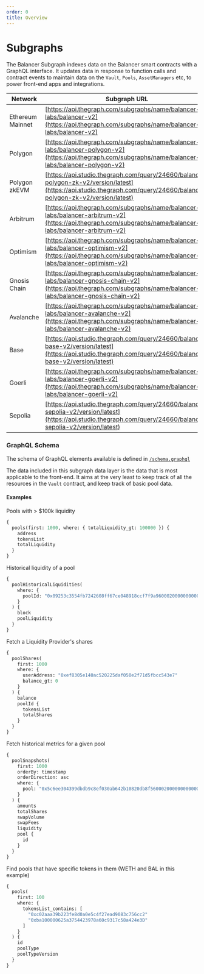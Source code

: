 ```yaml
---
order: 0
title: Overview
---
```


# Subgraphs

The Balancer Subgraph indexes data on the Balancer smart contracts with a GraphQL interface. It updates data in response to function calls and contract events to maintain data on the `Vault`, `Pools`, `AssetManagers` etc, to power front-end apps and integrations.

| Network          | Subgraph URL                                                                                                                                                           |
|------------------|------------------------------------------------------------------------------------------------------------------------------------------------------------------------|
| Ethereum Mainnet | [https://api.thegraph.com/subgraphs/name/balancer-labs/balancer-v2](https://api.thegraph.com/subgraphs/name/balancer-labs/balancer-v2)                                 |
| Polygon          | [https://api.thegraph.com/subgraphs/name/balancer-labs/balancer-polygon-v2](https://api.thegraph.com/subgraphs/name/balancer-labs/balancer-polygon-v2)                 |
| Polygon zkEVM    | [https://api.studio.thegraph.com/query/24660/balancer-polygon-zk-v2/version/latest](https://api.studio.thegraph.com/query/24660/balancer-polygon-zk-v2/version/latest) |
| Arbitrum         | [https://api.thegraph.com/subgraphs/name/balancer-labs/balancer-arbitrum-v2](https://api.thegraph.com/subgraphs/name/balancer-labs/balancer-arbitrum-v2)               |
| Optimism         | [https://api.thegraph.com/subgraphs/name/balancer-labs/balancer-optimism-v2](https://api.thegraph.com/subgraphs/name/balancer-labs/balancer-optimism-v2)               |
| Gnosis Chain     | [https://api.thegraph.com/subgraphs/name/balancer-labs/balancer-gnosis-chain-v2](https://api.thegraph.com/subgraphs/name/balancer-labs/balancer-gnosis-chain-v2)       |
| Avalanche        | [https://api.thegraph.com/subgraphs/name/balancer-labs/balancer-avalanche-v2](https://api.thegraph.com/subgraphs/name/balancer-labs/balancer-avalanche-v2)             |
| Base             | [https://api.studio.thegraph.com/query/24660/balancer-base-v2/version/latest](https://api.studio.thegraph.com/query/24660/balancer-base-v2/version/latest)             |
| Goerli           | [https://api.thegraph.com/subgraphs/name/balancer-labs/balancer-goerli-v2](https://api.thegraph.com/subgraphs/name/balancer-labs/balancer-goerli-v2)                   |
| Sepolia          | [https://api.studio.thegraph.com/query/24660/balancer-sepolia-v2/version/latest](https://api.studio.thegraph.com/query/24660/balancer-sepolia-v2/version/latest)       |

### GraphQL Schema

The schema of GraphQL elements available is defined in [`/schema.graphql` ](https://github.com/balancer/balancer-subgraph-v2/blob/master/schema.graphql)

The data included in this subgraph data layer is the data that is most applicable to the front-end. It aims at the very least to keep track of all the resources in the `Vault` contract, and keep track of basic pool data.

#### Examples

Pools with > $100k liquidity

```graphql
{
  pools(first: 1000, where: { totalLiquidity_gt: 100000 }) {
    address
    tokensList
    totalLiquidity
  }
}
```

Historical liquidity of a pool

```graphql
{
  poolHistoricalLiquidities(
    where: {
      poolId: "0x09253c3554fb7242608ff67ce048918ccf7f9a96000200000000000000000009"
    }
  ) {
    block
    poolLiquidity
  }
}
```

Fetch a Liquidity Provider's shares

```graphql
{
  poolShares(
    first: 1000
    where: {
      userAddress: "0xef8305e140ac520225daf050e2f71d5fbcc543e7"
      balance_gt: 0
    }
  ) {
    balance
    poolId {
      tokensList
      totalShares
    }
  }
}
```

Fetch historical metrics for a given pool

```graphql
{
  poolSnapshots(
    first: 1000
    orderBy: timestamp
    orderDirection: asc
    where: {
      pool: "0x5c6ee304399dbdb9c8ef030ab642b10820db8f56000200000000000000000014"
    }
  ) {
    amounts
    totalShares
    swapVolume
    swapFees
    liquidity
    pool {
      id
    }
  }
}
```

Find pools that have specific tokens in them (WETH and BAL in this example)

```graphql
{
  pools(
    first: 100
    where: {
      tokensList_contains: [
        "0xc02aaa39b223fe8d0a0e5c4f27ead9083c756cc2"
        "0xba100000625a3754423978a60c9317c58a424e3D"
      ]
    }
  ) {
    id
    poolType
    poolTypeVersion
  }
}
```
